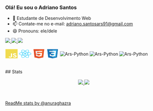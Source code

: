 ### Olá! Eu sou o Adriano Santos

- 🌱 Estudante de Desenvolvimento Web
- 📫 Contate-me no e-mail: adriano.santosars91@gmail.com
- 😄 Pronouns: ele/dele

<div>
  
  <a href="https://www.instagram.com/adriano.rsantos_/" target="_blank">
  <img src="https://img.shields.io/badge/-Instagram-%23E4405F?style=for-the-badge&logo=instagram&logoColor=white" target="_blank">
  </a>

  <a href = "mailto: adriano.santosars91@gmail.com" target="_blank">
  <img src="https://img.shields.io/badge/-Gmail-%23333?style=for-the-badge&logo=gmail&logoColor=white" target="_blank">
  </a>

  <a href="https://www.linkedin.com/in/adrianorodrsantos/" target="_blank">
  <img src="https://img.shields.io/badge/-LinkedIn-%230077B5?style=for-the-badge&logo=linkedin&logoColor=white" target="_blank">
  </a> 
    
</div>
<div style="display: inline_block"><br>
  <img align="center" alt="Ars-Js" height="30" width="40" src="https://raw.githubusercontent.com/devicons/devicon/master/icons/javascript/javascript-plain.svg">
  <! – <img align="center" alt="Ars-Ts" height="30" width="40" src="https://raw.githubusercontent.com/devicons/devicon/master/icons/typescript/typescript-plain.svg">
  <img align="center" alt="Ars-React" height="30" width="40" src="https://raw.githubusercontent.com/devicons/devicon/master/icons/react/react-original.svg">
  <img align="center" alt="Ars-HTML" height="30" width="40" src="https://raw.githubusercontent.com/devicons/devicon/master/icons/html5/html5-original.svg">
  <img align="center" alt="Ars-CSS" height="30" width="40" src="https://raw.githubusercontent.com/devicons/devicon/master/icons/css3/css3-original.svg">
  <! - <img align="center" alt="Ars-Python" height="30" width="40" src="https://raw.githubusercontent.com/devicons/devicon/master/icons/python/python-original.svg">
  <img align="center" alt="Ars-Python" height="30" width="40" src="https://icongr.am/devicon/mysql-original.svg?size=128&color=050505">
  <img align="center" alt="Ars-Python" height="30" width="40" src="https://icongr.am/devicon/nodejs-original.svg?size=128&color=050505">
  <! - <img align="center" alt="Ars-Python" height="30" width="40" src="https://icongr.am/devicon/nginx-original.svg?size=128&color=050505">
  <! - <img align="center" alt="Ars-Python" height="30" width="40" src="https://icongr.am/devicon/mongodb-original-wordmark.svg?size=128&color=050505">
  <! - <img align="center" alt="Ars-Python" height="30" width="40" src="https://icongr.am/devicon/angularjs-original.svg?size=128&color=050505">
  <img align="center" alt="Ars-Python" height="30" width="40" src="https://icongr.am/devicon/git-original.svg?size=128&color=currentColor">
  <! - <img align="center" alt="Ars-Csharp" height="30" width="40" src="https://raw.githubusercontent.com/devicons/devicon/master/icons/csharp/csharp-original.svg">
  <! - <img align="right" alt="Ars-pic" height="150" style="border-radius:50px;" src="https://media.discordapp.net/attachments/639956127056134178/890373478988013628/Publicacoes_Instagram_1_1.png?width=676&height=676">
</div>
  <br></br>
<div>
 ## Stats
 <br></br>
  <div align="center">
  <a href="https://github.com/adrianorsantos91">
  <img height="160em" src="https://github-readme-stats.vercel.app/api?username=adrianorsantos91&show_icons=true&theme=dracula&include_all_commits=true&count_private=true"/>
  <img height="160em" src="https://github-readme-stats.vercel.app/api/top-langs/?username=adrianorsantos91&layout=compact&langs_count=7&theme=dracula"/>
</div>
  <br></br>
<p align="left">
  ReadMe stats by 
  <a target="_blank" href="https://github.com/anuraghazra/github-readme-stats"> @anuraghazra</a>
</p>
</div>
